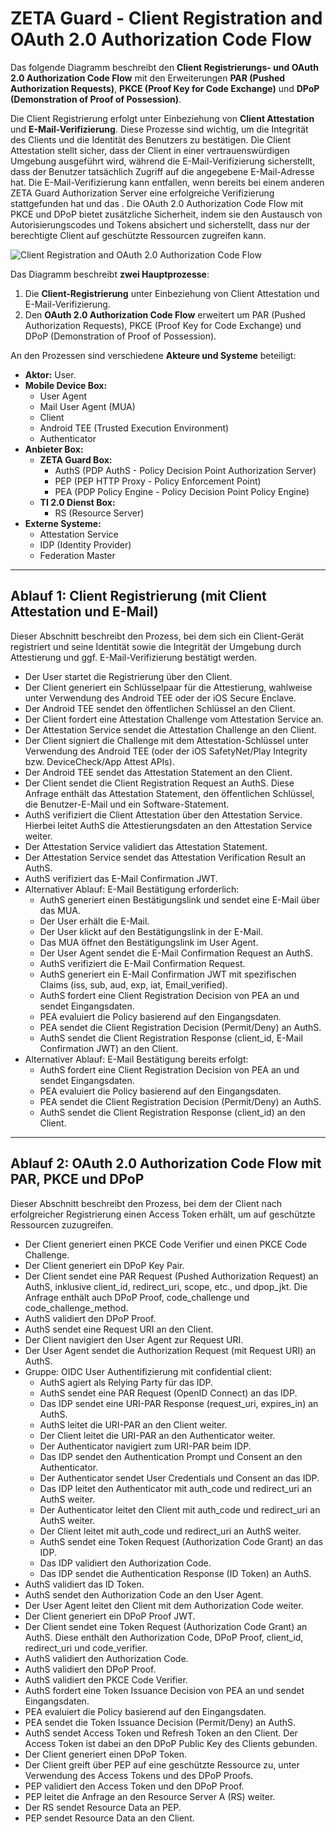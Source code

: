 # ZETA Guard - Client Registration and OAuth 2.0 Authorization Code Flow

Das folgende Diagramm beschreibt den **Client Registrierungs- und OAuth 2.0 Authorization Code Flow** mit den Erweiterungen **PAR (Pushed Authorization Requests)**, **PKCE (Proof Key for Code Exchange)** und **DPoP (Demonstration of Proof of Possession)**.

Die Client Registrierung erfolgt unter Einbeziehung von **Client Attestation** und **E-Mail-Verifizierung**. Diese Prozesse sind wichtig, um die Integrität des Clients und die Identität des Benutzers zu bestätigen.
Die Client Attestation stellt sicher, dass der Client in einer vertrauenswürdigen Umgebung ausgeführt wird, während die E-Mail-Verifizierung sicherstellt, dass der Benutzer tatsächlich Zugriff auf die angegebene E-Mail-Adresse hat. Die E-Mail-Verifizierung kann entfallen, wenn bereits bei einem anderen ZETA Guard Authorization Server eine erfolgreiche Verifizierung stattgefunden hat und das .
Die OAuth 2.0 Authorization Code Flow mit PKCE und DPoP bietet zusätzliche Sicherheit, indem sie den Austausch von Autorisierungscodes und Tokens absichert und sicherstellt, dass nur der berechtigte Client auf geschützte Ressourcen zugreifen kann.

![Client Registration and OAuth 2.0 Authorization Code Flow](/images/native-client-attestation-oidc-and-oauth.svg)

Das Diagramm beschreibt **zwei Hauptprozesse**:
1.  Die **Client-Registrierung** unter Einbeziehung von Client Attestation und E-Mail-Verifizierung.
2.  Den **OAuth 2.0 Authorization Code Flow** erweitert um PAR (Pushed Authorization Requests), PKCE (Proof Key for Code Exchange) und DPoP (Demonstration of Proof of Possession).

An den Prozessen sind verschiedene **Akteure und Systeme** beteiligt:

*   **Aktor:** User.
*   **Mobile Device Box:**
    *   User Agent
    *   Mail User Agent (MUA)
    *   Client
    *   Android TEE (Trusted Execution Environment)
    *   Authenticator
*   **Anbieter Box:**
    *   **ZETA Guard Box:**
        *   AuthS (PDP AuthS - Policy Decision Point Authorization Server)
        *   PEP (PEP HTTP Proxy - Policy Enforcement Point)
        *   PEA (PDP Policy Engine - Policy Decision Point Policy Engine)
    *   **TI 2.0 Dienst Box:**
        *   RS (Resource Server)
*   **Externe Systeme:**
    *   Attestation Service
    *   IDP (Identity Provider)
    *   Federation Master

---

## Ablauf 1: Client Registrierung (mit Client Attestation und E-Mail)

Dieser Abschnitt beschreibt den Prozess, bei dem sich ein Client-Gerät registriert und seine Identität sowie die Integrität der Umgebung durch Attestierung und ggf. E-Mail-Verifizierung bestätigt werden.

*   Der User startet die Registrierung über den Client.
*   Der Client generiert ein Schlüsselpaar für die Attestierung, wahlweise unter Verwendung des Android TEE oder der iOS Secure Enclave.
*   Der Android TEE sendet den öffentlichen Schlüssel an den Client.
*   Der Client fordert eine Attestation Challenge vom Attestation Service an.
*   Der Attestation Service sendet die Attestation Challenge an den Client.
*   Der Client signiert die Challenge mit dem Attestation-Schlüssel unter Verwendung des Android TEE (oder der iOS SafetyNet/Play Integrity bzw. DeviceCheck/App Attest APIs).
*   Der Android TEE sendet das Attestation Statement an den Client.
*   Der Client sendet die Client Registration Request an AuthS. Diese Anfrage enthält das Attestation Statement, den öffentlichen Schlüssel, die Benutzer-E-Mail und ein Software-Statement.
*   AuthS verifiziert die Client Attestation über den Attestation Service. Hierbei leitet AuthS die Attestierungsdaten an den Attestation Service weiter.
*   Der Attestation Service validiert das Attestation Statement.
*   Der Attestation Service sendet das Attestation Verification Result an AuthS.
*   AuthS verifiziert das E-Mail Confirmation JWT.
*   Alternativer Ablauf: E-Mail Bestätigung erforderlich:
    *   AuthS generiert einen Bestätigungslink und sendet eine E-Mail über das MUA.
    *   Der User erhält die E-Mail.
    *   Der User klickt auf den Bestätigungslink in der E-Mail.
    *   Das MUA öffnet den Bestätigungslink im User Agent.
    *   Der User Agent sendet die E-Mail Confirmation Request an AuthS.
    *   AuthS verifiziert die E-Mail Confirmation Request.
    *   AuthS generiert ein E-Mail Confirmation JWT mit spezifischen Claims (iss, sub, aud, exp, iat, Email_verified).
    *   AuthS fordert eine Client Registration Decision von PEA an und sendet Eingangsdaten.
    *   PEA evaluiert die Policy basierend auf den Eingangsdaten.
    *   PEA sendet die Client Registration Decision (Permit/Deny) an AuthS.
    *   AuthS sendet die Client Registration Response (client_id, E-Mail Confirmation JWT) an den Client.
*   Alternativer Ablauf: E-Mail Bestätigung bereits erfolgt:
    *   AuthS fordert eine Client Registration Decision von PEA an und sendet Eingangsdaten.
    *   PEA evaluiert die Policy basierend auf den Eingangsdaten.
    *   PEA sendet die Client Registration Decision (Permit/Deny) an AuthS.
    *   AuthS sendet die Client Registration Response (client_id) an den Client.

---

## Ablauf 2: OAuth 2.0 Authorization Code Flow mit PAR, PKCE und DPoP

Dieser Abschnitt beschreibt den Prozess, bei dem der Client nach erfolgreicher Registrierung einen Access Token erhält, um auf geschützte Ressourcen zuzugreifen.

*   Der Client generiert einen PKCE Code Verifier und einen PKCE Code Challenge.
*   Der Client generiert ein DPoP Key Pair.
*   Der Client sendet eine PAR Request (Pushed Authorization Request) an AuthS, inklusive client_id, redirect_uri, scope, etc., und dpop_jkt. Die Anfrage enthält auch DPoP Proof, code_challenge und code_challenge_method.
*   AuthS validiert den DPoP Proof.
*   AuthS sendet eine Request URI an den Client.
*   Der Client navigiert den User Agent zur Request URI.
*   Der User Agent sendet die Authorization Request (mit Request URI) an AuthS.
*   Gruppe: OIDC User Authentifizierung mit confidential client:
    *   AuthS agiert als Relying Party für das IDP.
    *   AuthS sendet eine PAR Request (OpenID Connect) an das IDP.
    *   Das IDP sendet eine URI-PAR Response (request_uri, expires_in) an AuthS.
    *   AuthS leitet die URI-PAR an den Client weiter.
    *   Der Client leitet die URI-PAR an den Authenticator weiter.
    *   Der Authenticator navigiert zum URI-PAR beim IDP.
    *   Das IDP sendet den Authentication Prompt und Consent an den Authenticator.
    *   Der Authenticator sendet User Credentials und Consent an das IDP.
    *   Das IDP leitet den Authenticator mit auth_code und redirect_uri an AuthS weiter.
    *   Der Authenticator leitet den Client mit auth_code und redirect_uri an AuthS weiter.
    *   Der Client leitet mit auth_code und redirect_uri an AuthS weiter.
    *   AuthS sendet eine Token Request (Authorization Code Grant) an das IDP.
    *   Das IDP validiert den Authorization Code.
    *   Das IDP sendet die Authentication Response (ID Token) an AuthS.
*   AuthS validiert das ID Token.
*   AuthS sendet den Authorization Code an den User Agent.
*   Der User Agent leitet den Client mit dem Authorization Code weiter.
*   Der Client generiert ein DPoP Proof JWT.
*   Der Client sendet eine Token Request (Authorization Code Grant) an AuthS. Diese enthält den Authorization Code, DPoP Proof, client_id, redirect_uri und code_verifier.
*   AuthS validiert den Authorization Code.
*   AuthS validiert den DPoP Proof.
*   AuthS validiert den PKCE Code Verifier.
*   AuthS fordert eine Token Issuance Decision von PEA an und sendet Eingangsdaten.
*   PEA evaluiert die Policy basierend auf den Eingangsdaten.
*   PEA sendet die Token Issuance Decision (Permit/Deny) an AuthS.
*   AuthS sendet Access Token und Refresh Token an den Client. Der Access Token ist dabei an den DPoP Public Key des Clients gebunden.
*   Der Client generiert einen DPoP Token.
*   Der Client greift über PEP auf eine geschützte Ressource zu, unter Verwendung des Access Tokens und des DPoP Proofs.
*   PEP validiert den Access Token und den DPoP Proof.
*   PEP leitet die Anfrage an den Resource Server A (RS) weiter.
*   Der RS sendet Resource Data an PEP.
*   PEP sendet Resource Data an den Client.